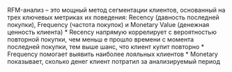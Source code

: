 RFM-анализ – это мощный метод сегментации клиентов, основанный на трех ключевых метриках их поведения: Recency (давность последней покупки), Frequency (частота покупок) и Monetary Value (денежная ценность клиента)
	* Recency напрямую коррелирует с вероятностью повторной покупки, чем меньш	е прошло времени с момента последней покупки, тем выше шанс, что клиент купит повторно
	* Frequency помогает выявить наиболее лояльных клиентов
	* Monetary показывает, сколько денег клиент потратил за анализируемый период
 
